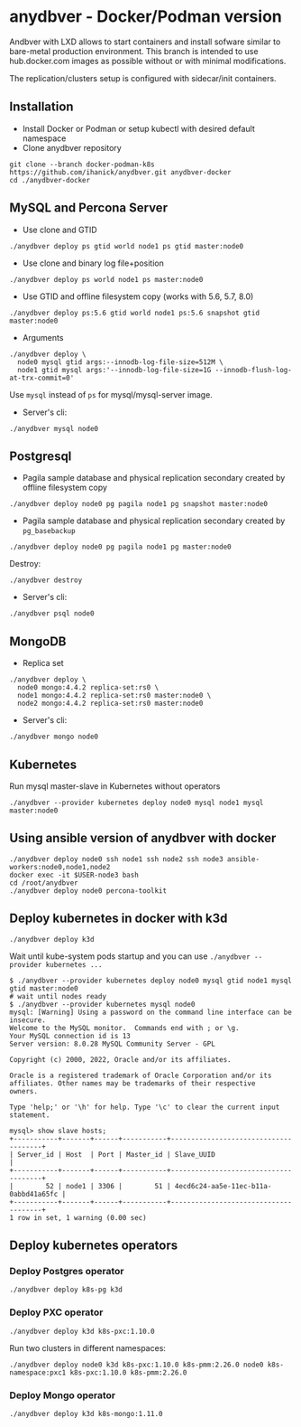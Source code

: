 # anydbver - Docker/Podman version

Andbver with LXD allows to start containers and install sofware similar to bare-metal production environment.
This branch is intended to use hub.docker.com images as possible without or with minimal modifications.

The replication/clusters setup is configured with sidecar/init containers.

## Installation
* Install Docker or Podman or setup kubectl with desired default namespace
* Clone anydbver repository
```
git clone --branch docker-podman-k8s https://github.com/ihanick/anydbver.git anydbver-docker
cd ./anydbver-docker
```

## MySQL and Percona Server
* Use clone and GTID

```
./anydbver deploy ps gtid world node1 ps gtid master:node0
```

* Use clone and binary log file+position

```
./anydbver deploy ps world node1 ps master:node0
```

* Use GTID and offline filesystem copy (works with 5.6, 5.7, 8.0)

```
./anydbver deploy ps:5.6 gtid world node1 ps:5.6 snapshot gtid master:node0
```

* Arguments
```
./anydbver deploy \
  node0 mysql gtid args:--innodb-log-file-size=512M \
  node1 gtid mysql args:'--innodb-log-file-size=1G --innodb-flush-log-at-trx-commit=0'
```

Use `mysql` instead of `ps` for mysql/mysql-server image.

* Server's cli:
```
./anydbver mysql node0
```

## Postgresql

* Pagila sample database and physical replication secondary created by offline filesystem copy
```
./anydbver deploy node0 pg pagila node1 pg snapshot master:node0
```

* Pagila sample database and physical replication secondary created by `pg_basebackup`
```
./anydbver deploy node0 pg pagila node1 pg master:node0
```
Destroy:
```
./anydbver destroy
```

* Server's cli:
```
./anydbver psql node0
```

## MongoDB
* Replica set
```
./anydbver deploy \
  node0 mongo:4.4.2 replica-set:rs0 \
  node1 mongo:4.4.2 replica-set:rs0 master:node0 \
  node2 mongo:4.4.2 replica-set:rs0 master:node0
```

* Server's cli:
```
./anydbver mongo node0
```

## Kubernetes

Run mysql master-slave in Kubernetes without operators
```
./anydbver --provider kubernetes deploy node0 mysql node1 mysql master:node0
```

## Using ansible version of anydbver with docker
```
./anydbver deploy node0 ssh node1 ssh node2 ssh node3 ansible-workers:node0,node1,node2
docker exec -it $USER-node3 bash
cd /root/anydbver
./anydbver deploy node0 percona-toolkit
```

## Deploy kubernetes in docker with k3d
```
./anydbver deploy k3d
```
Wait until kube-system pods startup and you can use `./anydbver --provider kubernetes ...`
```
$ ./anydbver --provider kubernetes deploy node0 mysql gtid node1 mysql gtid master:node0
# wait until nodes ready
$ ./anydbver --provider kubernetes mysql node0
mysql: [Warning] Using a password on the command line interface can be insecure.
Welcome to the MySQL monitor.  Commands end with ; or \g.
Your MySQL connection id is 13
Server version: 8.0.28 MySQL Community Server - GPL

Copyright (c) 2000, 2022, Oracle and/or its affiliates.

Oracle is a registered trademark of Oracle Corporation and/or its
affiliates. Other names may be trademarks of their respective
owners.

Type 'help;' or '\h' for help. Type '\c' to clear the current input statement.

mysql> show slave hosts;
+-----------+-------+------+-----------+--------------------------------------+
| Server_id | Host  | Port | Master_id | Slave_UUID                           |
+-----------+-------+------+-----------+--------------------------------------+
|        52 | node1 | 3306 |        51 | 4ecd6c24-aa5e-11ec-b11a-0abbd41a65fc |
+-----------+-------+------+-----------+--------------------------------------+
1 row in set, 1 warning (0.00 sec)
```

## Deploy kubernetes operators
### Deploy Postgres operator
```
./anydbver deploy k8s-pg k3d
```
### Deploy PXC operator
```
./anydbver deploy k3d k8s-pxc:1.10.0
```

Run two clusters in different namespaces:
```
./anydbver deploy node0 k3d k8s-pxc:1.10.0 k8s-pmm:2.26.0 node0 k8s-namespace:pxc1 k8s-pxc:1.10.0 k8s-pmm:2.26.0
```

### Deploy Mongo operator
```
./anydbver deploy k3d k8s-mongo:1.11.0
```
